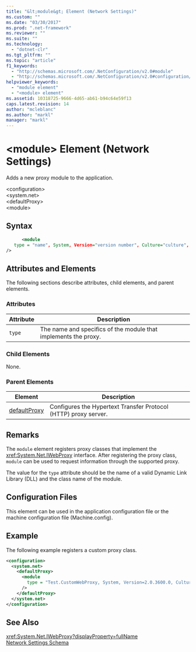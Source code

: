 ```yaml
---
title: "&lt;module&gt; Element (Network Settings)"
ms.custom: ""
ms.date: "03/30/2017"
ms.prod: ".net-framework"
ms.reviewer: ""
ms.suite: ""
ms.technology: 
  - "dotnet-clr"
ms.tgt_pltfrm: ""
ms.topic: "article"
f1_keywords: 
  - "http://schemas.microsoft.com/.NetConfiguration/v2.0#module"
  - "http://schemas.microsoft.com/.NetConfiguration/v2.0#configuration/system.net/defaultProxy/module"
helpviewer_keywords: 
  - "module element"
  - "<module> element"
ms.assetid: 10318725-9666-4d65-ab61-b94c64e59f13
caps.latest.revision: 14
author: "mcleblanc"
ms.author: "markl"
manager: "markl"
---
```

# &lt;module&gt; Element (Network Settings)
Adds a new proxy module to the application.  
  
 \<configuration>  
\<system.net>  
\<defaultProxy>  
\<module>  
  
## Syntax  
  
```xml  
      <module   
   type = "name", System, Version="version number", Culture="culture", PublicKeyToken="token" "   
/>  
```  
  
## Attributes and Elements  
 The following sections describe attributes, child elements, and parent elements.  
  
### Attributes  
  
|**Attribute**|**Description**|  
|-------------------|---------------------|  
|`type`|The name and specifics of the module that implements the proxy.|  
  
### Child Elements  
 None.  
  
### Parent Elements  
  
|**Element**|**Description**|  
|-----------------|---------------------|  
|[defaultProxy](../../../../../docs/framework/configure-apps/file-schema/network/defaultproxy-element-network-settings.md)|Configures the Hypertext Transfer Protocol (HTTP) proxy server.|  
  
## Remarks  
 The `module` element registers proxy classes that implement the <xref:System.Net.IWebProxy> interface. After registering the proxy class, `module` can be used to request information through the supported proxy.  
  
 The value for the `type` attribute should be the name of a valid Dynamic Link Library (DLL) and the class name of the module.  
  
## Configuration Files  
 This element can be used in the application configuration file or the machine configuration file (Machine.config).  
  
## Example  
 The following example registers a custom proxy class.  
  
```xml  
<configuration>  
  <system.net>  
    <defaultProxy>  
      <module  
        type = "Test.CustomWebProxy, System, Version=2.0.3600.0, Culture=neutral, PublicKeyToken=b77a5c561934e089"  
      />  
    </defaultProxy>  
  </system.net>  
</configuration>  
```  
  
## See Also  
 <xref:System.Net.IWebProxy?displayProperty=fullName>   
 [Network Settings Schema](../../../../../docs/framework/configure-apps/file-schema/network/index.md)
